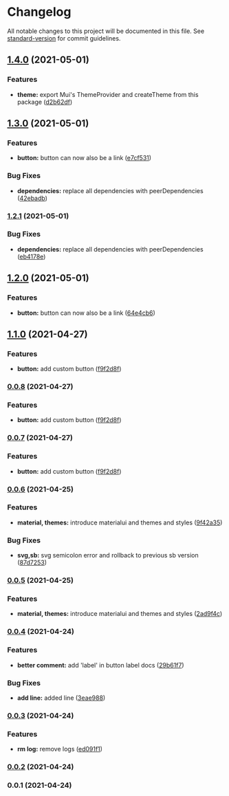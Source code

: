 # Changelog

All notable changes to this project will be documented in this file. See [standard-version](https://github.com/conventional-changelog/standard-version) for commit guidelines.

## [1.4.0](https://github.com/vighnesh153/react-toolkit/compare/v1.3.0...v1.4.0) (2021-05-01)


### Features

* **theme:** export Mui's ThemeProvider and createTheme from this package ([d2b62df](https://github.com/vighnesh153/react-toolkit/commit/d2b62df24da1f1968453f0963db7707f38c54ba4))

## [1.3.0](https://github.com/vighnesh153/react-toolkit/compare/v1.1.0...v1.3.0) (2021-05-01)


### Features

* **button:** button can now also be a link ([e7cf531](https://github.com/vighnesh153/react-toolkit/commit/e7cf5316fdb9f27d6a4c0491ea18da1d204b3d06))


### Bug Fixes

* **dependencies:** replace all dependencies with peerDependencies ([42ebadb](https://github.com/vighnesh153/react-toolkit/commit/42ebadbec7ea995c044f2c30591142e3deae9f8a))

### [1.2.1](https://github.com/vighnesh153/react-toolkit/compare/v1.2.0...v1.2.1) (2021-05-01)


### Bug Fixes

* **dependencies:** replace all dependencies with peerDependencies ([eb4178e](https://github.com/vighnesh153/react-toolkit/commit/eb4178ecbd150e6e7434137086caef2da10b1225))

## [1.2.0](https://github.com/vighnesh153/react-toolkit/compare/v1.1.0...v1.2.0) (2021-05-01)


### Features

* **button:** button can now also be a link ([64e4cb6](https://github.com/vighnesh153/react-toolkit/commit/64e4cb690bae61130cc80d0cb9b9476a22791b6a))

## [1.1.0](https://github.com/vighnesh153/react-toolkit/compare/v0.0.6...v1.1.0) (2021-04-27)


### Features

* **button:** add custom button ([f9f2d8f](https://github.com/vighnesh153/react-toolkit/commit/f9f2d8fbe2a8a092419c9f49f0bbdfbf6b6d4cf9))

### [0.0.8](https://github.com/vighnesh153/react-toolkit/compare/v0.0.6...v0.0.8) (2021-04-27)


### Features

* **button:** add custom button ([f9f2d8f](https://github.com/vighnesh153/react-toolkit/commit/f9f2d8fbe2a8a092419c9f49f0bbdfbf6b6d4cf9))

### [0.0.7](https://github.com/vighnesh153/react-toolkit/compare/v0.0.6...v0.0.7) (2021-04-27)


### Features

* **button:** add custom button ([f9f2d8f](https://github.com/vighnesh153/react-toolkit/commit/f9f2d8fbe2a8a092419c9f49f0bbdfbf6b6d4cf9))

### [0.0.6](https://github.com/vighnesh153/react-toolkit/compare/v0.0.4...v0.0.6) (2021-04-25)


### Features

* **material, themes:** introduce materialui and themes and styles ([9f42a35](https://github.com/vighnesh153/react-toolkit/commit/9f42a35765196100f06326c5c83cb1dcee7eccb8))


### Bug Fixes

* **svg,sb:** svg semicolon error and rollback to previous sb version ([87d7253](https://github.com/vighnesh153/react-toolkit/commit/87d7253f20172ac6fdf973aefdfebc53e1d02fa8))

### [0.0.5](https://github.com/vighnesh153/react-toolkit/compare/v0.0.4...v0.0.5) (2021-04-25)


### Features

* **material, themes:** introduce materialui and themes and styles ([2ad9f4c](https://github.com/vighnesh153/react-toolkit/commit/2ad9f4c7b354080be2b34ff99f11d3d284fb5ba6))

### [0.0.4](https://github.com/vighnesh153/react-toolkit/compare/v0.0.3...v0.0.4) (2021-04-24)


### Features

* **better comment:** add 'label' in button label docs ([29b61f7](https://github.com/vighnesh153/react-toolkit/commit/29b61f75985e96494bc021f71ee0f0e363bb9b14))


### Bug Fixes

* **add line:** added line ([3eae988](https://github.com/vighnesh153/react-toolkit/commit/3eae988b62ba576fa35fb5a008c83b7322b34b60))

### [0.0.3](https://github.com/vighnesh153/react-toolkit/compare/v0.0.2...v0.0.3) (2021-04-24)


### Features

* **rm log:** remove logs ([ed091f1](https://github.com/vighnesh153/react-toolkit/commit/ed091f12779d83a100dd26a91408f1dca3071e93))

### [0.0.2](https://github.com/vighnesh153/react-toolkit/compare/v0.0.1...v0.0.2) (2021-04-24)

### 0.0.1 (2021-04-24)
